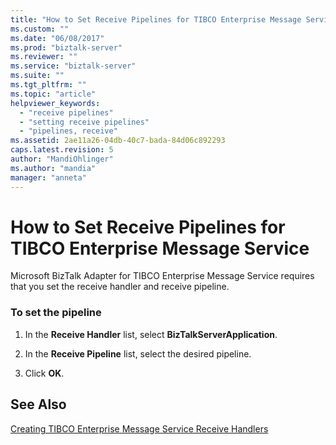 ```yaml
---
title: "How to Set Receive Pipelines for TIBCO Enterprise Message Service | Microsoft Docs"
ms.custom: ""
ms.date: "06/08/2017"
ms.prod: "biztalk-server"
ms.reviewer: ""
ms.service: "biztalk-server"
ms.suite: ""
ms.tgt_pltfrm: ""
ms.topic: "article"
helpviewer_keywords: 
  - "receive pipelines"
  - "setting receive pipelines"
  - "pipelines, receive"
ms.assetid: 2ae11a26-04db-40c7-bada-84d06c892293
caps.latest.revision: 5
author: "MandiOhlinger"
ms.author: "mandia"
manager: "anneta"
---
```

# How to Set Receive Pipelines for TIBCO Enterprise Message Service
Microsoft BizTalk Adapter for TIBCO Enterprise Message Service requires that you set the receive handler and receive pipeline.  
  
### To set the pipeline  
  
1.  In the **Receive Handler** list, select **BizTalkServerApplication**.  
  
2.  In the **Receive Pipeline** list, select the desired pipeline.  
  
3.  Click **OK**.  
  
## See Also  
 [Creating TIBCO Enterprise Message Service Receive Handlers](../core/creating-tibco-enterprise-message-service-receive-handlers.md)